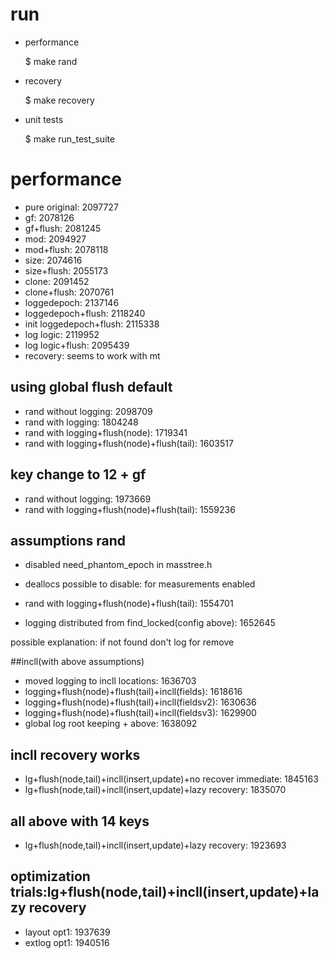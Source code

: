 # run
* performance
          
	$ make rand
* recovery

	$ make recovery
* unit tests

	$ make run_test_suite

# performance
* pure original: 2097727
* gf: 2078126
* gf+flush: 2081245
* mod: 2094927
* mod+flush: 2078118
* size: 2074616
* size+flush: 2055173
* clone: 2091452
* clone+flush: 2070761
* loggedepoch: 2137146
* loggedepoch+flush: 2118240
* init loggedepoch+flush: 2115338
* log logic: 2119952
* log logic+flush: 2095439
* recovery: seems to work with mt

## using global flush default
* rand without logging: 2098709
* rand with logging: 1804248
* rand with logging+flush(node): 1719341
* rand with logging+flush(node)+flush(tail): 1603517

## key change to 12 + gf
* rand without logging: 1973669
* rand with logging+flush(node)+flush(tail): 1559236

## assumptions rand
* disabled need_phantom_epoch in masstree.h
* deallocs possible to disable: for measurements enabled

* rand with logging+flush(node)+flush(tail): 1554701
* logging distributed from find_locked(config above): 1652645

possible explanation: if not found don't log for remove

##incll(with above assumptions)
* moved logging to incll locations: 1636703
* logging+flush(node)+flush(tail)+incll(fields): 1618616
* logging+flush(node)+flush(tail)+incll(fieldsv2): 1630636
* logging+flush(node)+flush(tail)+incll(fieldsv3): 1629900
* global log root keeping + above: 1638092

## incll recovery works
* lg+flush(node,tail)+incll(insert,update)+no recover immediate: 1845163
* lg+flush(node,tail)+incll(insert,update)+lazy recovery: 1835070

## all above with 14 keys
* lg+flush(node,tail)+incll(insert,update)+lazy recovery: 1923693

## optimization trials:lg+flush(node,tail)+incll(insert,update)+lazy recovery
* layout opt1: 1937639
* extlog opt1: 1940516






